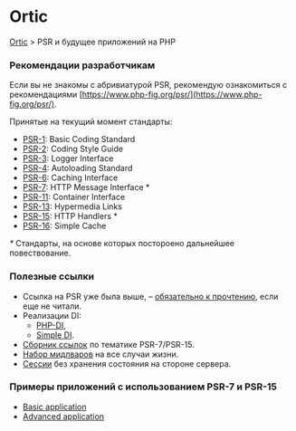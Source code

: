 # Ortic

[Ortic](../README.md) > PSR и будущее приложений на PHP

### Рекомендации разработчикам

Если вы не знакомы с абривиатурой PSR, рекомендую ознакомиться с рекомендациями 
[https://www.php-fig.org/psr/](https://www.php-fig.org/psr/).  

Принятые на текущий момент стандарты:

* [PSR-1](https://www.php-fig.org/psr/psr-1): Basic Coding Standard
* [PSR-2](https://www.php-fig.org/psr/psr-2): Coding Style Guide
* [PSR-3](https://www.php-fig.org/psr/psr-3): Logger Interface
* [PSR-4](https://www.php-fig.org/psr/psr-4): Autoloading Standard
* [PSR-6](https://www.php-fig.org/psr/psr-6): Caching Interface
* [PSR-7](https://www.php-fig.org/psr/psr-7): HTTP Message Interface *
* [PSR-11](https://www.php-fig.org/psr/psr-11): Container Interface
* [PSR-13](https://www.php-fig.org/psr/psr-13): Hypermedia Links
* [PSR-15](https://www.php-fig.org/psr/psr-15): HTTP Handlers *
* [PSR-16](https://www.php-fig.org/psr/psr-16): Simple Cache

_*_ Стандарты, на основе которых постороено дальнейшее повествование.


### Полезные ссылки

* Ссылка на PSR уже была выше, – [обязательно к прочтению](https://www.php-fig.org/psr/), если еще не читали.
* Реализации DI:
  * [PHP-DI](http://php-di.org),
  * [Simple DI](https://github.com/anonymous-php/simple-di).
* [Сборник ссылок](https://github.com/middlewares/awesome-psr15-middlewares) по тематике PSR-7/PSR-15.
* [Набор мидлваров](https://github.com/middlewares/psr15-middlewares) на все случаи жизни.
* [Сессии](https://github.com/psr7-sessions/storageless) без хранения состояния на стороне сервера.


### Примеры приложений с использованием PSR-7 и PSR-15
* [Basic application](basic/README.md)
* [Advanced application](advanced/README.md)
